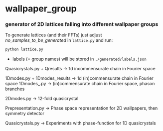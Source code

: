 # wallpaper_group
### generator of 2D lattices falling into different wallpaper groups

To generate lattices (and their FFTs) just adjust *no_samples_to_be_generated* in `lattice.py` and run:
```python
python lattice.py
```
- labels (= group names) will be stored in `./generated/labels.json`

Quasicrystals.py + Qresults -> 1d incommensurate chain in Fourier space 

1Dmodes.py + 1Dmodes_results ->  1d (in)commensurate chain in Fourier space
1Dmodes_.py -> (in)commensurate chain in Fourier space, phason branches

2Dmodes.py -> 12-fold quasicrystal

Prepresentation.py -> Phase space representation for 2D wallpapers, then symmetry detector

Quasicrystals.py -> Experiments with phase-function for 1D quasicrystals